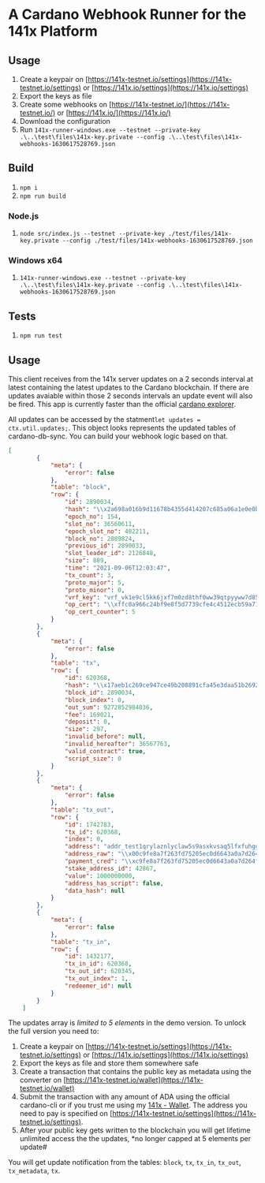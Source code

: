 # A Cardano Webhook Runner for the 141x Platform

## Usage

1. Create a keypair on [https://141x-testnet.io/settings](https://141x-testnet.io/settings) or [https://141x.io/settings](https://141x.io/settings)
1. Export the keys as file
1. Create some webhooks on [https://141x-testnet.io/](https://141x-testnet.io/) or [https://141x.io/](https://141x.io/)
1. Download the configuration
1. Run ``141x-runner-windows.exe --testnet --private-key .\..\test\files\141x-key.private --config .\..\test\files\141x-webhooks-1630617528769.json``

## Build
1. ``npm i``
1. ``npm run build``

### Node.js
1. ``node src/index.js --testnet --private-key ./test/files/141x-key.private --config ./test/files/141x-webhooks-1630617528769.json``

### Windows x64
1. ``141x-runner-windows.exe --testnet --private-key .\..\test\files\141x-key.private --config .\..\test\files\141x-webhooks-1630617528769.json``

## Tests
1. ``npm run test``

## Usage

This client receives from the 141x server updates on a 2 seconds interval at latest containing
the latest updates to the Cardano blockchain. If there are updates avaiable within those 2 seconds
intervals an update event will also be fired. This app is currently faster than the official
 [cardano explorer](https://explorer.cardano.org/en).

All updates can be accessed by the statment``let updates = ctx.util.updates;``.
This object looks represents the updated tables of cardano-db-sync. You can build
your webhook logic based on that.

````json
[
        {
            "meta": {
                "error": false
            },
            "table": "block",
            "row": {
                "id": 2890034,
                "hash": "\\x2a698a016b9d11678b4355d414207c685a06a1e0e0be5e6554e03ff1af112521",
                "epoch_no": 154,
                "slot_no": 36560611,
                "epoch_slot_no": 402211,
                "block_no": 2889824,
                "previous_id": 2890033,
                "slot_leader_id": 2126848,
                "size": 889,
                "time": "2021-09-06T12:03:47",
                "tx_count": 3,
                "proto_major": 5,
                "proto_minor": 0,
                "vrf_key": "vrf_vk1e9cl5kk6jxf7m0zd8thf0ww39qtpyyww7d85avq3zzf757fymtsst0wtus",
                "op_cert": "\\xffc0a966c24bf9e8f5d7739cfe4c4512ecb59a713785ec1c2efd40d6eefe1a68",
                "op_cert_counter": 5
            }
        },
        {
            "meta": {
                "error": false
            },
            "table": "tx",
            "row": {
                "id": 620368,
                "hash": "\\x17aeb1c269ce947ce49b208891cfa45e3daa51b26927946ce3bd28bfe99f194e",
                "block_id": 2890034,
                "block_index": 0,
                "out_sum": 9272852984036,
                "fee": 169021,
                "deposit": 0,
                "size": 297,
                "invalid_before": null,
                "invalid_hereafter": 36567763,
                "valid_contract": true,
                "script_size": 0
            }
        },
        {
            "meta": {
                "error": false
            },
            "table": "tx_out",
            "row": {
                "id": 1742783,
                "tx_id": 620368,
                "index": 0,
                "address": "addr_test1qrylaznlyclaw5s9asxkvsaq5lfxfuhggredz75h8jqt3kap04uyju69a0wxlps2yzfl9hpyrgrata6qddw3dhygzadqdlmrz8",
                "address_raw": "\\x00c9fe8a7f263fd75205ec0d6643a0a7d264f2e840f2d17a973c80b8dba17d78497345ebdc6f860a2093f2dc241a07d5f7406b5d16dc88175a",
                "payment_cred": "\\xc9fe8a7f263fd75205ec0d6643a0a7d264f2e840f2d17a973c80b8db",
                "stake_address_id": 42867,
                "value": 1000000000,
                "address_has_script": false,
                "data_hash": null
            }
        },
        {
            "meta": {
                "error": false
            },
            "table": "tx_in",
            "row": {
                "id": 1432177,
                "tx_in_id": 620368,
                "tx_out_id": 620345,
                "tx_out_index": 1,
                "redeemer_id": null
            }
        }
    ]
````
The updates array is *limited to 5 elements* in the demo version. To unlock the full
version you need to:

1. Create a keypair on [https://141x-testnet.io/settings](https://141x-testnet.io/settings) or [https://141x.io/settings](https://141x.io/settings)
1. Export the keys as file and store them somewhere safe
1. Create a transaction that contains the public key as metadata using the converter
on [https://141x-testnet.io/wallet](https://141x-testnet.io/wallet)
1. Submit the transaction with any amount of ADA using the official cardano-cli or if you trust me using
 my [141x - Wallet](https://141x-testnet.io/wallet). The address you need to pay is specified on
   [https://141x-testnet.io/settings](https://141x-testnet.io/settings).
1. After your public key gets written to the blockchain you will get lifetime unlimited access
the the updates, *no longer capped at 5 elements per update# 

You will get update notification from the tables: ``block``, ``tx``, ``tx_in``, ``tx_out``, ``tx_metadata``, ``tx``.

